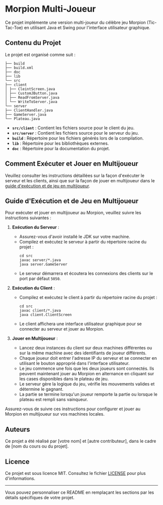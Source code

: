 # Morpion Multi-Joueur

Ce projet implémente une version multi-joueur du célèbre jeu Morpion (Tic-Tac-Toe) en utilisant Java et Swing pour l'interface utilisateur graphique.

## Contenu du Projet

Le projet est organisé comme suit :
```plaintext
├── build
├── build.xml
├── doc
├── lib
└── src
├── client
│ ├── CleintScreen.java
│ ├── CustomJButton.java
│ ├── ReadFromServer.java
│ └── WriteToServer.java
└── server
├── ClientHandler.java
├── GameServer.java
└── Plateau.java
```
- **`src/client`** : Contient les fichiers source pour le client du jeu.
- **`src/server`** : Contient les fichiers source pour le serveur du jeu.
- **`build`** : Répertoire pour les fichiers générés lors de la compilation.
- **`lib`** : Répertoire pour les bibliothèques externes.
- **`doc`** : Répertoire pour la documentation du projet.

## Comment Exécuter et Jouer en Multijoueur

Veuillez consulter les instructions détaillées sur la façon d'exécuter le serveur et les clients, ainsi que sur la façon de jouer en multijoueur dans le [guide d'exécution et de jeu en multijoueur](#guide-dexécution-et-de-jeu-en-multijoueur).

## Guide d'Exécution et de Jeu en Multijoueur

Pour exécuter et jouer en multijoueur au Morpion, veuillez suivre les instructions suivantes :

1. **Exécution du Serveur** :
   - Assurez-vous d'avoir installé le JDK sur votre machine.
   - Compilez et exécutez le serveur à partir du répertoire racine du projet :
     ```shell
     cd src
     javac server/*.java
     java server.GameServer
     ```
   - Le serveur démarrera et écoutera les connexions des clients sur le port par défaut `5050`.

2. **Exécution du Client** :
   - Compilez et exécutez le client à partir du répertoire racine du projet :
     ```shell
     cd src
     javac client/*.java
     java client.ClientScreen
     ```
   - Le client affichera une interface utilisateur graphique pour se connecter au serveur et jouer au Morpion.

3. **Jouer en Multijoueur** :
   - Lancez deux instances du client sur deux machines différentes ou sur la même machine avec des identifiants de joueur différents.
   - Chaque joueur doit entrer l'adresse IP du serveur et se connecter en utilisant le bouton approprié dans l'interface utilisateur.
   - Le jeu commence une fois que les deux joueurs sont connectés. Ils peuvent maintenant jouer au Morpion en alternance en cliquant sur les cases disponibles dans le plateau de jeu.
   - Le serveur gère la logique du jeu, vérifie les mouvements valides et détermine le gagnant.
   - La partie se termine lorsqu'un joueur remporte la partie ou lorsque le plateau est rempli sans vainqueur.

Assurez-vous de suivre ces instructions pour configurer et jouer au Morpion en multijoueur sur vos machines locales.

## Auteurs

Ce projet a été réalisé par [votre nom] et [autre contributeur], dans le cadre de [nom du cours ou du projet].

## Licence

Ce projet est sous licence MIT. Consultez le fichier [LICENSE](LICENSE) pour plus d'informations.

---
Vous pouvez personnaliser ce README en remplaçant les sections par les détails spécifiques de votre projet.

